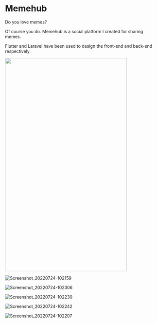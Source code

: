 # Memehub


Do you love memes? 

Of course you do. Memehub is a social platform I created for sharing memes. 

Flutter and Laravel have been used to design the front-end and back-end respectively.


<img src="https://user-images.githubusercontent.com/55271909/181754660-2ff18108-8cb2-4bda-ae33-289b2d14c9e0.jpg" width="400" height="700">

![Screenshot_20220724-102159](https://user-images.githubusercontent.com/55271909/181754681-1ef62d39-5e09-41da-804c-c4212ce79781.jpg)

![Screenshot_20220724-102306](https://user-images.githubusercontent.com/55271909/181754688-c00fb9d1-7cb7-47b2-be10-97644ad60bc9.jpg)

![Screenshot_20220724-102230](https://user-images.githubusercontent.com/55271909/181754699-dbc16481-0a49-48dc-9a42-bb9111c18c5f.jpg)

![Screenshot_20220724-102242](https://user-images.githubusercontent.com/55271909/181754716-0b02cdaf-2bed-404f-b4a4-790503d68e65.jpg)

![Screenshot_20220724-102207](https://user-images.githubusercontent.com/55271909/181754726-e1ea6b69-c413-4566-aff1-952132a4b7da.jpg)
